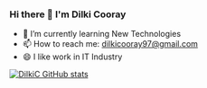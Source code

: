 ### Hi there 👋 I'm Dilki Cooray




- 🌱 I’m currently learning New Technologies
- 📫 How to reach me: dilkicooray97@gmail.com
- 😄 I like work in IT Industry 

[![DilkiC GitHub stats](https://github-readme-stats.vercel.app/api?username=anuraghazra)](https://github.com/dilkiC/github-readme-stats)

 
